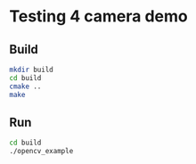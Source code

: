 # Testing 4 camera demo

## Build

```bash
mkdir build
cd build
cmake ..
make
```

## Run

```bash
cd build
./opencv_example
```


